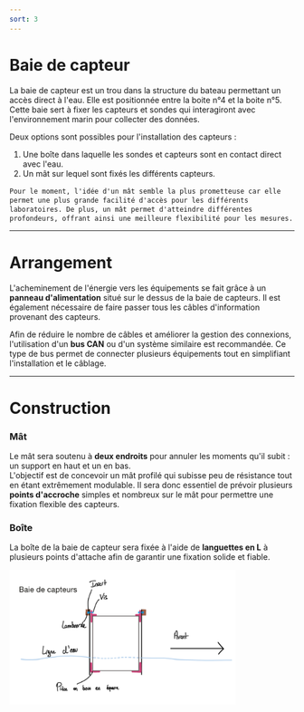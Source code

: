 ```yaml
---
sort: 3
---
```


# Baie de capteur

La baie de capteur est un trou dans la structure du bateau permettant un accès direct à l'eau. Elle est positionnée entre la boite n°4 et la boite n°5. 
Cette baie sert à fixer les capteurs et sondes qui interagiront avec l'environnement marin pour collecter des données.  

Deux options sont possibles pour l'installation des capteurs :
1. Une boîte dans laquelle les sondes et capteurs sont en contact direct avec l'eau.
2. Un mât sur lequel sont fixés les différents capteurs.

```tip
Pour le moment, l'idée d'un mât semble la plus prometteuse car elle permet une plus grande facilité d'accès pour les différents laboratoires. De plus, un mât permet d'atteindre différentes profondeurs, offrant ainsi une meilleure flexibilité pour les mesures.
```

---

# Arrangement

L'acheminement de l'énergie vers les équipements se fait grâce à un **panneau d'alimentation** situé sur le dessus de la baie de capteurs. Il est également nécessaire de faire passer tous les câbles d'information provenant des capteurs. 

Afin de réduire le nombre de câbles et améliorer la gestion des connexions, l'utilisation d'un **bus CAN** ou d'un système similaire est recommandée. Ce type de bus permet de connecter plusieurs équipements tout en simplifiant l'installation et le câblage.

---

# Construction

### Mât

Le mât sera soutenu à **deux endroits** pour annuler les moments qu'il subit : un support en haut et un en bas.  
L'objectif est de concevoir un mât profilé qui subisse peu de résistance tout en étant extrêmement modulable. Il sera donc essentiel de prévoir plusieurs **points d'accroche** simples et nombreux sur le mât pour permettre une fixation flexible des capteurs.

### Boîte

La boîte de la baie de capteur sera fixée à l'aide de **languettes en L** à plusieurs points d'attache afin de garantir une fixation solide et fiable.

<img src="images/Schema_baie_de_capteur.png" width=400 alt="Schema de la baie de capteur" title="Schema de la baie de capteur">
